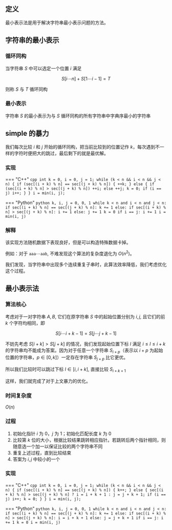 ## 定义

最小表示法是用于解决字符串最小表示问题的方法。

## 字符串的最小表示

### 循环同构

当字符串 $S$ 中可以选定一个位置 $i$ 满足

$$
S[i\cdots n]+S[1\cdots i-1]=T
$$

则称 $S$ 与 $T$ 循环同构

### 最小表示

字符串 $S$ 的最小表示为与 $S$ 循环同构的所有字符串中字典序最小的字符串

## simple 的暴力

我们每次比较 $i$ 和 $j$ 开始的循环同构，把当前比较到的位置记作 $k$，每次遇到不一样的字符时便把大的跳过，最后剩下的就是最优解。

### 实现

=== "C++"
    ```cpp
    int k = 0, i = 0, j = 1;
    while (k < n && i < n && j < n) {
      if (sec[(i + k) % n] == sec[(j + k) % n]) {
        ++k;
      } else {
        if (sec[(i + k) % n] > sec[(j + k) % n])
          ++i;
        else
          ++j;
        k = 0;
        if (i == j) i++;
      }
    }
    i = min(i, j);
    ```

=== "Python"
    ```python
    k, i, j = 0, 0, 1
    while k < n and i < n and j < n:
        if sec[(i + k) % n] == sec[(j + k) % n]:
            k += 1
        else:
            if sec[(i + k) % n] > sec[(j + k) % n]:
                i += 1
            else:
                j += 1
            k = 0
            if i == j:
                i += 1
    i = min(i, j)
    ```

### 解释

该实现方法随机数据下表现良好，但是可以构造特殊数据卡掉。

例如：对于 $\texttt{aaa}\cdots\texttt{aab}$, 不难发现这个算法的复杂度退化为 $O(n^2)$。

我们发现，当字符串中出现多个连续重复子串时，此算法效率降低，我们考虑优化这个过程。

## 最小表示法

### 算法核心

考虑对于一对字符串 $A,B$, 它们在原字符串 $S$ 中的起始位置分别为 $i,j$, 且它们的前 $k$ 个字符均相同，即

$$
S[i \cdots i+k-1]=S[j \cdots j+k-1]
$$

不妨先考虑 $S[i+k]>S[j+k]$ 的情况，我们发现起始位置下标 $l$ 满足 $i\le l\le i+k$ 的字符串均不能成为答案。因为对于任意一个字符串 $S_{i+p}$（表示以 $i+p$ 为起始位置的字符串，$p \in [0, k]$）一定存在字符串 $S_{j+p}$ 比它更优。

所以我们比较时可以跳过下标 $l\in [i,i+k]$, 直接比较 $S_{i+k+1}$

这样，我们就完成了对于上文暴力的优化。

### 时间复杂度

$O(n)$

### 过程

1.  初始化指针 $i$ 为 $0$，$j$ 为 $1$；初始化匹配长度 $k$ 为 $0$
2.  比较第 $k$ 位的大小，根据比较结果跳转相应指针。若跳转后两个指针相同，则随意选一个加一以保证比较的两个字符串不同
3.  重复上述过程，直到比较结束
4.  答案为 $i,j$ 中较小的一个

### 实现

=== "C++"
    ```cpp
    int k = 0, i = 0, j = 1;
    while (k < n && i < n && j < n) {
      if (sec[(i + k) % n] == sec[(j + k) % n]) {
        k++;
      } else {
        sec[(i + k) % n] > sec[(j + k) % n] ? i = i + k + 1 : j = j + k + 1;
        if (i == j) i++;
        k = 0;
      }
    }
    i = min(i, j);
    ```

=== "Python"
    ```python
    k, i, j = 0, 0, 1
    while k < n and i < n and j < n:
        if sec[(i + k) % n] == sec[(j + k) % n]:
            k += 1
        else:
            if sec[(i + k) % n] > sec[(j + k) % n]:
                i = i + k + 1
            else:
                j = j + k + 1
            if i == j:
                i += 1
            k = 0
    i = min(i, j)
    ```

